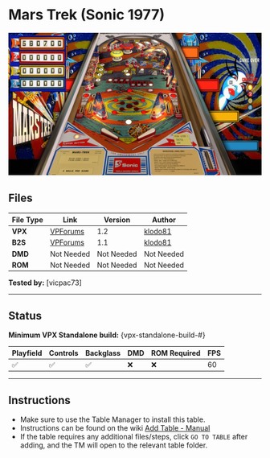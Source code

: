# Mars Trek (Sonic 1977)

![Table Preview](../../images/vpx-marstrek-preview.jpg)

## Files
| File Type | Link | Version | Author | 
|-----------|--------|----------|--------------|
| **VPX** | [VPForums](https://www.vpforums.org/index.php?app=downloads&showfile=17414) | 1.2 | [klodo81](https://www.vpforums.org/index.php?s=7cf1ee36391b205ff61946392cdc9dcb&showuser=44515) |
| **B2S** | [VPForums](https://www.vpforums.org/index.php?app=downloads&showfile=17414) | 1.1 | [klodo81](https://www.vpforums.org/index.php?s=7cf1ee36391b205ff61946392cdc9dcb&showuser=44515) |
| **DMD** | Not Needed | Not Needed | Not Needed |
| **ROM** | Not Needed | Not Needed | Not Needed |

**Tested by:** [vicpac73]

---

## Status 
**Minimum VPX Standalone build:** {vpx-standalone-build-#}

| Playfield | Controls | Backglass | DMD | ROM Required | FPS | 
|-----------|----------|-----------|-----|--------------|-----|
| :white_check_mark: | :white_check_mark: | :white_check_mark: | :x: | :x: | 60 |

---

## Instructions

- Make sure to use the Table Manager to install this table.
- Instructions can be found on the wiki [Add Table - Manual](https://github.com/LegendsUnchained/vpx-standalone-alp4k/wiki/%5B04%5D-%F0%9F%A7%A1-TM-%E2%80%90-Other-Features#add-table---manual)
- If the table requires any additional files/steps, click `GO TO TABLE` after adding, and the TM will open to the relevant table folder.

